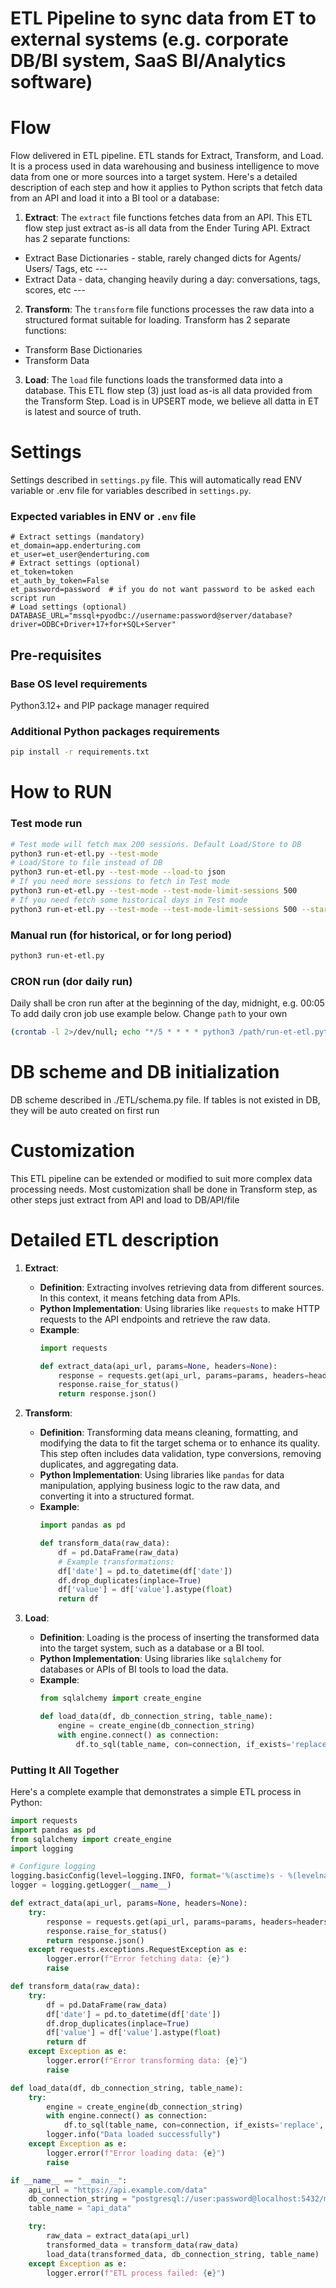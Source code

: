 # ETL Pipeline to sync data from ET to external systems (e.g. corporate DB/BI system, SaaS BI/Analytics software)

# Flow
Flow delivered in ETL pipeline.
ETL stands for Extract, Transform, and Load. It is a process used in data warehousing and business intelligence to move data from one or more sources into a target system. Here's a detailed description of each step and how it applies to Python scripts that fetch data from an API and load it into a BI tool or a database:

1. **Extract**: The `extract` file functions fetches data from an API.
This ETL flow step just extract as-is all data from the Ender Turing API.
Extract has 2 separate functions:
- Extract Base Dictionaries - stable, rarely changed dicts for Agents/ Users/ Tags, etc --- 
- Extract Data - data, changing heavily during a day: conversations, tags, scores, etc ---
2. **Transform**: The `transform` file functions processes the raw data into a structured format suitable for loading.
Transform has 2 separate functions:
- Transform Base Dictionaries
- Transform Data
3. **Load**: The `load` file functions loads the transformed data into a database.
This ETL flow step (3) just load as-is all data provided from the Transform Step.
Load is in UPSERT mode, we believe all datta in ET is latest and source of truth.

# Settings
Settings described in `settings.py` file. This will automatically read ENV variable or .env file for variables described in `settings.py`.
### Expected variables in ENV or `.env` file 
```
# Extract settings (mandatory)
et_domain=app.enderturing.com
et_user=et_user@enderturing.com
# Extract settings (optional)
et_token=token
et_auth_by_token=False
et_password=password  # if you do not want password to be asked each script run
# Load settings (optional)
DATABASE_URL="mssql+pyodbc://username:password@server/database?driver=ODBC+Driver+17+for+SQL+Server"
```

## Pre-requisites
### Base OS level requirements
Python3.12+ and PIP package manager required
### Additional Python packages requirements
```bash
pip install -r requirements.txt
```

# How to RUN
### Test mode run
```bash
# Test mode will fetch max 200 sessions. Default Load/Store to DB
python3 run-et-etl.py --test-mode
# Load/Store to file instead of DB
python3 run-et-etl.py --test-mode --load-to json
# If you need more sessions to fetch in Test mode
python3 run-et-etl.py --test-mode --test-mode-limit-sessions 500  
# If you need fetch some historical days in Test mode
python3 run-et-etl.py --test-mode --test-mode-limit-sessions 500 --start-dt 2025-03-20 --stop-dt 2025-03-21 --load-to pickle
```

### Manual run (for historical, or for long period)
```bash
python3 run-et-etl.py
```
### CRON run (dor daily run)
Daily shall be cron run after at the beginning of the day, midnight, e.g. 00:05
To add daily cron job use example below. Change `path` to your own
```bash
(crontab -l 2>/dev/null; echo "*/5 * * * * python3 /path/run-et-etl.python") | crontab -
```

# DB scheme and DB initialization
DB scheme described in ./ETL/schema.py file.
If tables is not existed in DB, they will be auto created on first run

# Customization
This ETL pipeline can be extended or modified to suit more complex data processing needs.
Most customization shall be done in Transform step, as other steps just extract from API and load to DB/API/file


# Detailed ETL description 
1. **Extract**:
   - **Definition**: Extracting involves retrieving data from different sources. In this context, it means fetching data from APIs.
   - **Python Implementation**: Using libraries like `requests` to make HTTP requests to the API endpoints and retrieve the raw data.
   - **Example**:
     ```python
     import requests

     def extract_data(api_url, params=None, headers=None):
         response = requests.get(api_url, params=params, headers=headers)
         response.raise_for_status()
         return response.json()
     ```

2. **Transform**:
   - **Definition**: Transforming data means cleaning, formatting, and modifying the data to fit the target schema or to enhance its quality. This step often includes data validation, type conversions, removing duplicates, and aggregating data.
   - **Python Implementation**: Using libraries like `pandas` for data manipulation, applying business logic to the raw data, and converting it into a structured format.
   - **Example**:
     ```python
     import pandas as pd

     def transform_data(raw_data):
         df = pd.DataFrame(raw_data)
         # Example transformations:
         df['date'] = pd.to_datetime(df['date'])
         df.drop_duplicates(inplace=True)
         df['value'] = df['value'].astype(float)
         return df
     ```

3. **Load**:
   - **Definition**: Loading is the process of inserting the transformed data into the target system, such as a database or a BI tool.
   - **Python Implementation**: Using libraries like `sqlalchemy` for databases or APIs of BI tools to load the data.
   - **Example**:
     ```python
     from sqlalchemy import create_engine

     def load_data(df, db_connection_string, table_name):
         engine = create_engine(db_connection_string)
         with engine.connect() as connection:
             df.to_sql(table_name, con=connection, if_exists='replace', index=False)
     ```

### Putting It All Together

Here's a complete example that demonstrates a simple ETL process in Python:

```python
import requests
import pandas as pd
from sqlalchemy import create_engine
import logging

# Configure logging
logging.basicConfig(level=logging.INFO, format='%(asctime)s - %(levelname)s - %(message)s')
logger = logging.getLogger(__name__)

def extract_data(api_url, params=None, headers=None):
    try:
        response = requests.get(api_url, params=params, headers=headers)
        response.raise_for_status()
        return response.json()
    except requests.exceptions.RequestException as e:
        logger.error(f"Error fetching data: {e}")
        raise

def transform_data(raw_data):
    try:
        df = pd.DataFrame(raw_data)
        df['date'] = pd.to_datetime(df['date'])
        df.drop_duplicates(inplace=True)
        df['value'] = df['value'].astype(float)
        return df
    except Exception as e:
        logger.error(f"Error transforming data: {e}")
        raise

def load_data(df, db_connection_string, table_name):
    try:
        engine = create_engine(db_connection_string)
        with engine.connect() as connection:
            df.to_sql(table_name, con=connection, if_exists='replace', index=False)
        logger.info("Data loaded successfully")
    except Exception as e:
        logger.error(f"Error loading data: {e}")
        raise

if __name__ == "__main__":
    api_url = "https://api.example.com/data"
    db_connection_string = "postgresql://user:password@localhost:5432/mydatabase"
    table_name = "api_data"

    try:
        raw_data = extract_data(api_url)
        transformed_data = transform_data(raw_data)
        load_data(transformed_data, db_connection_string, table_name)
    except Exception as e:
        logger.error(f"ETL process failed: {e}")
```
